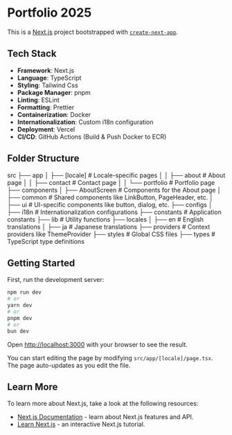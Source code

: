 # Portfolio 2025

This is a [Next.js](https://nextjs.org) project bootstrapped with [`create-next-app`](https://nextjs.org/docs/app/api-reference/cli/create-next-app).

## Tech Stack

- **Framework**: Next.js
- **Language**: TypeScript
- **Styling**: Tailwind Css
- **Package Manager**: pnpm
- **Linting**: ESLint
- **Formatting**: Prettier
- **Containerization**: Docker
- **Internationalization**: Custom i18n configuration
- **Deployment**: Vercel
- **CI/CD**: GitHub Actions (Build & Push Docker to ECR)

## Folder Structure

src
├── app
│ ├── [locale] # Locale-specific pages
│ │ ├── about # About page
│ │ ├── contact # Contact page
│ │ └── portfolio # Portfolio page
├── components
│ ├── AboutScreen # Components for the About page
│ ├── common # Shared components like LinkButton, PageHeader, etc.
│ ├── ui # UI-specific components like button, dialog, etc.
├── configs
│ ├── i18n # Internationalization configurations
├── constants # Application constants
├── lib # Utility functions
├── locales
│ ├── en # English translations
│ ├── ja # Japanese translations
├── providers # Context providers like ThemeProvider
├── styles # Global CSS files
├── types # TypeScript type definitions

## Getting Started

First, run the development server:

```bash
npm run dev
# or
yarn dev
# or
pnpm dev
# or
bun dev
```

Open [http://localhost:3000](http://localhost:3000) with your browser to see the result.

You can start editing the page by modifying `src/app/[locale]/page.tsx`. The page auto-updates as you edit the file.

## Learn More

To learn more about Next.js, take a look at the following resources:

- [Next.js Documentation](https://nextjs.org/docs) - learn about Next.js features and API.
- [Learn Next.js](https://nextjs.org/learn) - an interactive Next.js tutorial.
